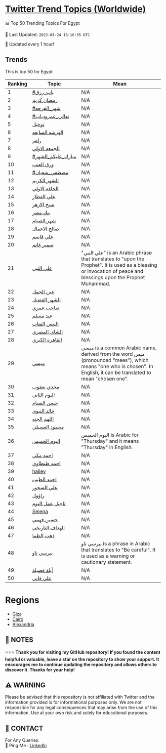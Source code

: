 [Twitter Trend Topics (Worldwide)](https://github.com/ErcinDedeoglu/Twitter-Trend-Topics)
==========


📊 Top 50 Trending Topics For Egypt

📆 Last Updated: `2023-03-24 16:18:35 UTC`

🔧 Updated every 1 hour!


## Trends

This is top 50 for Egypt

| Ranking | Topic | Mean |
| ------- | ------------ | ------------ |
| 1 | [#باب_رزق](http://twitter.com/search?q=%23%d8%a8%d8%a7%d8%a8_%d8%b1%d8%b2%d9%82) | N/A |
| 2 | [رمضان كريم](http://twitter.com/search?q=%d8%b1%d9%85%d8%b6%d8%a7%d9%86+%d9%83%d8%b1%d9%8a%d9%85) | N/A |
| 3 | [#شهر_الفرحه](http://twitter.com/search?q=%23%d8%b4%d9%87%d8%b1_%d8%a7%d9%84%d9%81%d8%b1%d8%ad%d9%87) | N/A |
| 4 | [#تعالي_عمرودياب](http://twitter.com/search?q=%23%d8%aa%d8%b9%d8%a7%d9%84%d9%8a_%d8%b9%d9%85%d8%b1%d9%88%d8%af%d9%8a%d8%a7%d8%a8) | N/A |
| 5 | [توخيل](http://twitter.com/search?q=%d8%aa%d9%88%d8%ae%d9%8a%d9%84) | N/A |
| 6 | [الهرشه السابعه](http://twitter.com/search?q=%d8%a7%d9%84%d9%87%d8%b1%d8%b4%d9%87+%d8%a7%d9%84%d8%b3%d8%a7%d8%a8%d8%b9%d9%87) | N/A |
| 7 | [رامز](http://twitter.com/search?q=%d8%b1%d8%a7%d9%85%d8%b2) | N/A |
| 8 | [الجمعه الاولي](http://twitter.com/search?q=%d8%a7%d9%84%d8%ac%d9%85%d8%b9%d9%87+%d8%a7%d9%84%d8%a7%d9%88%d9%84%d9%8a) | N/A |
| 9 | [#مبارك_عليكم_الشهر](http://twitter.com/search?q=%23%d9%85%d8%a8%d8%a7%d8%b1%d9%83_%d8%b9%d9%84%d9%8a%d9%83%d9%85_%d8%a7%d9%84%d8%b4%d9%87%d8%b1) | N/A |
| 10 | [ورق العنب](http://twitter.com/search?q=%d9%88%d8%b1%d9%82+%d8%a7%d9%84%d8%b9%d9%86%d8%a8) | N/A |
| 11 | [#مصطفي_شعبان](http://twitter.com/search?q=%23%d9%85%d8%b5%d8%b7%d9%81%d9%8a_%d8%b4%d8%b9%d8%a8%d8%a7%d9%86) | N/A |
| 12 | [الشهر الكريم](http://twitter.com/search?q=%d8%a7%d9%84%d8%b4%d9%87%d8%b1+%d8%a7%d9%84%d9%83%d8%b1%d9%8a%d9%85) | N/A |
| 13 | [الحلقه الاولي](http://twitter.com/search?q=%d8%a7%d9%84%d8%ad%d9%84%d9%82%d9%87+%d8%a7%d9%84%d8%a7%d9%88%d9%84%d9%8a) | N/A |
| 14 | [علي الفطار](http://twitter.com/search?q=%d8%b9%d9%84%d9%8a+%d8%a7%d9%84%d9%81%d8%b7%d8%a7%d8%b1) | N/A |
| 15 | [شيخ الازهر](http://twitter.com/search?q=%d8%b4%d9%8a%d8%ae+%d8%a7%d9%84%d8%a7%d8%b2%d9%87%d8%b1) | N/A |
| 16 | [بنك مصر](http://twitter.com/search?q=%d8%a8%d9%86%d9%83+%d9%85%d8%b5%d8%b1) | N/A |
| 17 | [شهر الصيام](http://twitter.com/search?q=%d8%b4%d9%87%d8%b1+%d8%a7%d9%84%d8%b5%d9%8a%d8%a7%d9%85) | N/A |
| 18 | [صالح الاعمال](http://twitter.com/search?q=%d8%b5%d8%a7%d9%84%d8%ad+%d8%a7%d9%84%d8%a7%d8%b9%d9%85%d8%a7%d9%84) | N/A |
| 19 | [علي قاسم](http://twitter.com/search?q=%d8%b9%d9%84%d9%8a+%d9%82%d8%a7%d8%b3%d9%85) | N/A |
| 20 | [سمير غانم](http://twitter.com/search?q=%d8%b3%d9%85%d9%8a%d8%b1+%d8%ba%d8%a7%d9%86%d9%85) | N/A |
| 21 | [علي النبي](http://twitter.com/search?q=%d8%b9%d9%84%d9%8a+%d8%a7%d9%84%d9%86%d8%a8%d9%8a) | "علي النبي" is an Arabic phrase that translates to "upon the Prophet". It is used as a blessing or invocation of peace and blessings upon the Prophet Muhammad. |
| 22 | [عين الجمل](http://twitter.com/search?q=%d8%b9%d9%8a%d9%86+%d8%a7%d9%84%d8%ac%d9%85%d9%84) | N/A |
| 23 | [الشهر الفضيل](http://twitter.com/search?q=%d8%a7%d9%84%d8%b4%d9%87%d8%b1+%d8%a7%d9%84%d9%81%d8%b6%d9%8a%d9%84) | N/A |
| 24 | [صاحب عمري](http://twitter.com/search?q=%d8%b5%d8%a7%d8%ad%d8%a8+%d8%b9%d9%85%d8%b1%d9%8a) | N/A |
| 25 | [عبد مسلم](http://twitter.com/search?q=%d8%b9%d8%a8%d8%af+%d9%85%d8%b3%d9%84%d9%85) | N/A |
| 26 | [اليبس الفتات](http://twitter.com/search?q=%d8%a7%d9%84%d9%8a%d8%a8%d8%b3+%d8%a7%d9%84%d9%81%d8%aa%d8%a7%d8%aa) | N/A |
| 27 | [الشاي المصري](http://twitter.com/search?q=%d8%a7%d9%84%d8%b4%d8%a7%d9%8a+%d8%a7%d9%84%d9%85%d8%b5%d8%b1%d9%8a) | N/A |
| 28 | [القاهره الكبري](http://twitter.com/search?q=%d8%a7%d9%84%d9%82%d8%a7%d9%87%d8%b1%d9%87+%d8%a7%d9%84%d9%83%d8%a8%d8%b1%d9%8a) | N/A |
| 29 | [ميسي](http://twitter.com/search?q=%d9%85%d9%8a%d8%b3%d9%8a) | ميسي is a common Arabic name, derived from the word ميس (pronounced "mees"), which means "one who is chosen". In English, it can be translated to mean "chosen one". |
| 30 | [مجدي يعقوب](http://twitter.com/search?q=%d9%85%d8%ac%d8%af%d9%8a+%d9%8a%d8%b9%d9%82%d9%88%d8%a8) | N/A |
| 31 | [اليوم الثاني](http://twitter.com/search?q=%d8%a7%d9%84%d9%8a%d9%88%d9%85+%d8%a7%d9%84%d8%ab%d8%a7%d9%86%d9%8a) | N/A |
| 32 | [حسن الصيام](http://twitter.com/search?q=%d8%ad%d8%b3%d9%86+%d8%a7%d9%84%d8%b5%d9%8a%d8%a7%d9%85) | N/A |
| 33 | [خالد النبوي](http://twitter.com/search?q=%d8%ae%d8%a7%d9%84%d8%af+%d8%a7%d9%84%d9%86%d8%a8%d9%88%d9%8a) | N/A |
| 34 | [اللهم الجنه](http://twitter.com/search?q=%d8%a7%d9%84%d9%84%d9%87%d9%85+%d8%a7%d9%84%d8%ac%d9%86%d9%87) | N/A |
| 35 | [محمود العسيلي](http://twitter.com/search?q=%d9%85%d8%ad%d9%85%d9%88%d8%af+%d8%a7%d9%84%d8%b9%d8%b3%d9%8a%d9%84%d9%8a) | N/A |
| 36 | [اليوم الخميس](http://twitter.com/search?q=%d8%a7%d9%84%d9%8a%d9%88%d9%85+%d8%a7%d9%84%d8%ae%d9%85%d9%8a%d8%b3) | اليوم الخميس is Arabic for "Thursday" and it means "Thursday" in English. |
| 37 | [احمد مكي](http://twitter.com/search?q=%d8%a7%d8%ad%d9%85%d8%af+%d9%85%d9%83%d9%8a) | N/A |
| 38 | [احمد طنطاوي](http://twitter.com/search?q=%d8%a7%d8%ad%d9%85%d8%af+%d8%b7%d9%86%d8%b7%d8%a7%d9%88%d9%8a) | N/A |
| 39 | [hailey](http://twitter.com/search?q=hailey) | N/A |
| 40 | [احمد الطيب](http://twitter.com/search?q=%d8%a7%d8%ad%d9%85%d8%af+%d8%a7%d9%84%d8%b7%d9%8a%d8%a8) | N/A |
| 41 | [علي السحور](http://twitter.com/search?q=%d8%b9%d9%84%d9%8a+%d8%a7%d9%84%d8%b3%d8%ad%d9%88%d8%b1) | N/A |
| 42 | [راؤول](http://twitter.com/search?q=%d8%b1%d8%a7%d8%a4%d9%88%d9%84) | N/A |
| 43 | [تاجيل عمل اليوم](http://twitter.com/search?q=%d8%aa%d8%a7%d8%ac%d9%8a%d9%84+%d8%b9%d9%85%d9%84+%d8%a7%d9%84%d9%8a%d9%88%d9%85) | N/A |
| 44 | [Selena](http://twitter.com/search?q=Selena) | N/A |
| 45 | [حسين فهمي](http://twitter.com/search?q=%d8%ad%d8%b3%d9%8a%d9%86+%d9%81%d9%87%d9%85%d9%8a) | N/A |
| 46 | [الهداف التاريخي](http://twitter.com/search?q=%d8%a7%d9%84%d9%87%d8%af%d8%a7%d9%81+%d8%a7%d9%84%d8%aa%d8%a7%d8%b1%d9%8a%d8%ae%d9%8a) | N/A |
| 47 | [ذهب الظما](http://twitter.com/search?q=%d8%b0%d9%87%d8%a8+%d8%a7%d9%84%d8%b8%d9%85%d8%a7) | N/A |
| 48 | [بيرسي تاو](http://twitter.com/search?q=%d8%a8%d9%8a%d8%b1%d8%b3%d9%8a+%d8%aa%d8%a7%d9%88) | بيرسي تاو is a phrase in Arabic that translates to "Be careful". It is used as a warning or cautionary statement. |
| 49 | [أبلة فضيلة](http://twitter.com/search?q=%d8%a3%d8%a8%d9%84%d8%a9+%d9%81%d8%b6%d9%8a%d9%84%d8%a9) | N/A |
| 50 | [علي فاني](http://twitter.com/search?q=%d8%b9%d9%84%d9%8a+%d9%81%d8%a7%d9%86%d9%8a) | N/A |



# Regions

* [Giza](</Egypt/Giza.md>)
* [Cairo](</Egypt/Cairo.md>)
* [Alexandria](</Egypt/Alexandria.md>)



## 📝 NOTES

⭐⭐⭐ **Thank you for visiting my GitHub repository! If you found the content helpful or valuable, leave a star on the repository to show your support. It encourages me to continue updating the repository and allows others to discover it. Thanks for your help!**


## ⚠️ WARNING

Please be advised that this repository is not affiliated with Twitter and the information provided is for informational purposes only. We are not responsible for any legal consequences that may arise from the use of this information. Use at your own risk and solely for educational purposes.


## 📨 CONTACT

 For Any Queries:  
            🏓 Ping Me : [LinkedIn](https://www.linkedin.com/in/ercindedeoglu/)
